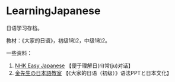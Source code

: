 # LearningJapanese
日语学习存档。

教材：《大家的日语》，初级1和2，中级1和2。

一些资料：
1. [NHK Easy Japanese](https://www.nhk.or.jp/lesson/english/) 【便于理解日(ri)常(ju)对话】
2. [金先生の日本語教室](https://japanstudy.jimdo.com/) 【《大家的日语（初级）》语法PPTと日本文化】
